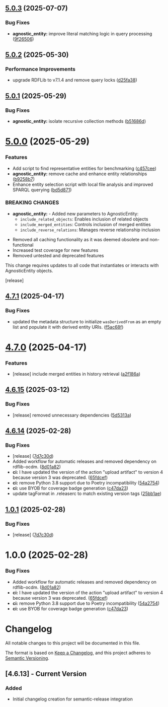 ## [5.0.3](https://github.com/opencitations/time-agnostic-library/compare/5.0.2...5.0.3) (2025-07-07)


### Bug Fixes

* **agnostic_entity:** improve literal matching logic in query processing ([9f26506](https://github.com/opencitations/time-agnostic-library/commit/9f2650637c60ea1a18f797f5c8a2ee7ffd913b0d))

## [5.0.2](https://github.com/opencitations/time-agnostic-library/compare/5.0.1...5.0.2) (2025-05-30)


### Performance Improvements

* upgrade RDFLib to v7.1.4 and remove query locks ([d25fa38](https://github.com/opencitations/time-agnostic-library/commit/d25fa384056e13618cee95a04213aee856b339aa))

## [5.0.1](https://github.com/opencitations/time-agnostic-library/compare/5.0.0...5.0.1) (2025-05-29)


### Bug Fixes

* **agnostic_entity:** isolate recursive collection methods ([b51686d](https://github.com/opencitations/time-agnostic-library/commit/b51686d80a55693bb17016d980b7bedfeb5beb3f))

# [5.0.0](https://github.com/opencitations/time-agnostic-library/compare/4.7.1...5.0.0) (2025-05-29)


### Features

* Add script to find representative entities for benchmarking ([c457cee](https://github.com/opencitations/time-agnostic-library/commit/c457ceedcda721406dfb12ad5974d804e4d45066))
* **agnostic_entity:** remove cache and enhance entity relationships ([b9258b7](https://github.com/opencitations/time-agnostic-library/commit/b9258b768d082907696ec5720bfe70e529021255))
* Enhance entity selection script with local file analysis and improved SPARQL querying ([bd5d871](https://github.com/opencitations/time-agnostic-library/commit/bd5d8714d305b913220d36e290d4e15c411407b7))


### BREAKING CHANGES

* **agnostic_entity:** - Added new parameters to AgnosticEntity:
  - `include_related_objects`: Enables inclusion of related objects
  - `include_merged_entities`: Controls inclusion of merged entities
  - `include_reverse_relations`: Manages reverse relationship inclusion
- Removed all caching functionality as it was deemed obsolete and non-functional
- Increased test coverage for new features
- Removed untested and deprecated features

This change requires updates to all code that instantiates or interacts with AgnosticEntity objects.

[release]

## [4.7.1](https://github.com/opencitations/time-agnostic-library/compare/4.7.0...4.7.1) (2025-04-17)


### Bug Fixes

* updated the metadata structure to initialize `wasDerivedFrom` as an empty list and populate it with derived entity URIs. ([f5ac68f](https://github.com/opencitations/time-agnostic-library/commit/f5ac68f1e70209dc750f796e46e8625554352ba0))

# [4.7.0](https://github.com/opencitations/time-agnostic-library/compare/4.6.15...4.7.0) (2025-04-17)


### Features

* [release] include merged entities in history retrieval ([a2f186a](https://github.com/opencitations/time-agnostic-library/commit/a2f186a262427ee7cd0dafc6b10333c0ab995071))

## [4.6.15](https://github.com/opencitations/time-agnostic-library/compare/4.6.14...4.6.15) (2025-03-12)


### Bug Fixes

* [release] removed unnecessary dependencies ([5d5313a](https://github.com/opencitations/time-agnostic-library/commit/5d5313afa68401df080124bc7ca96d6ea25a68c9))

## [4.6.14](https://github.com/opencitations/time-agnostic-library/compare/4.6.13...4.6.14) (2025-02-28)


### Bug Fixes

* [release] ([7d7c30d](https://github.com/opencitations/time-agnostic-library/commit/7d7c30d435f69eae771d2516c3a6e298c25aec68))
* Added workflow for automatic releases and removed dependency on rdflib-ocdm. ([8d01a82](https://github.com/opencitations/time-agnostic-library/commit/8d01a82d57c754fd5c6ceb81bbbab6aea1e909c8))
* **ci:** I have updated the version of the action "upload artifact" to version 4 because version 3 was deprecated. ([65fdcef](https://github.com/opencitations/time-agnostic-library/commit/65fdcef36f2d0692e8beb35a6ed3d982c1322e4b))
* **ci:** remove Python 3.8 support due to Poetry incompatibility ([54a2754](https://github.com/opencitations/time-agnostic-library/commit/54a2754cb22819597ac9a616b239f3b13a368136))
* **ci:** use BYOB for coverage badge generation ([c47da23](https://github.com/opencitations/time-agnostic-library/commit/c47da2338913cd73a36e5500f6e4955477de3d67))
* update tagFormat in .releaserc to match existing version tags ([25bb1ae](https://github.com/opencitations/time-agnostic-library/commit/25bb1ae514fbd544274025c154f75fc2b8b5563f))

## [1.0.1](https://github.com/opencitations/time-agnostic-library/compare/v1.0.0...v1.0.1) (2025-02-28)


### Bug Fixes

* [release] ([7d7c30d](https://github.com/opencitations/time-agnostic-library/commit/7d7c30d435f69eae771d2516c3a6e298c25aec68))

# 1.0.0 (2025-02-28)


### Bug Fixes

* Added workflow for automatic releases and removed dependency on rdflib-ocdm. ([8d01a82](https://github.com/opencitations/time-agnostic-library/commit/8d01a82d57c754fd5c6ceb81bbbab6aea1e909c8))
* **ci:** I have updated the version of the action "upload artifact" to version 4 because version 3 was deprecated. ([65fdcef](https://github.com/opencitations/time-agnostic-library/commit/65fdcef36f2d0692e8beb35a6ed3d982c1322e4b))
* **ci:** remove Python 3.8 support due to Poetry incompatibility ([54a2754](https://github.com/opencitations/time-agnostic-library/commit/54a2754cb22819597ac9a616b239f3b13a368136))
* **ci:** use BYOB for coverage badge generation ([c47da23](https://github.com/opencitations/time-agnostic-library/commit/c47da2338913cd73a36e5500f6e4955477de3d67))

# Changelog

All notable changes to this project will be documented in this file.

The format is based on [Keep a Changelog](https://keepachangelog.com/en/1.0.0/),
and this project adheres to [Semantic Versioning](https://semver.org/spec/v2.0.0.html).

## [4.6.13] - Current Version

### Added
- Initial changelog creation for semantic-release integration

